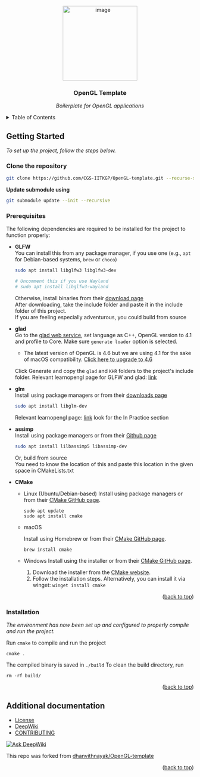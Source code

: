 <div id="top"></div>

<br />
<div align="center">
  <img width="200" alt="image" src="https://github.com/user-attachments/assets/5911a8fb-1232-4c44-8778-a57ea34f7162">
  <h3 align="center">OpenGL Template</h3>

  <p align="center">
    <i>Boilerplate for OpenGL applications</i>
    <br />
  </p>
</div>

<details>
<summary>Table of Contents</summary>

- [Getting Started](#getting-started)
  - [Prerequisites](#prerequisites)
  - [Installation](#installation)
- [Additional documentation](#additional-documentation)
</details>

## Getting Started

_To set up the project, follow the steps below._

### Clone the repository
```sh
git clone https://github.com/CGS-IITKGP/OpenGL-template.git --recurse-submodules
```
**Update submodule using**
```sh
git submodule update --init --recursive
```

### Prerequisites
The following dependencies are required to be installed for the project to function properly:
* **GLFW** <br />
  You can install this from any package manager, if you use one (e.g., `apt` for Debian-based systems, `brew` or `choco`)
  ```sh
  sudo apt install libglfw3 libglfw3-dev

  # Uncomment this if you use Wayland
  # sudo apt install libglfw3-wayland
  ```
  Otherwise, install binaries from their [download page](https://www.glfw.org/download.html) <br />
  After downloading, take the include folder and paste it in the include folder of this project. <br>
  If you are feeling especially adventurous, you could build from source <br />
* **glad** <br />
  Go to the [glad web service](http://glad.dav1d.de), set language as C++, OpenGL version to 4.1 and profile to Core. Make sure `generate loader` option is selected.
  - The latest version of OpenGL is 4.6 but we are using 4.1 for the sake of macOS compatibility. [Click here to upgrade to 4.6](./UPGRADE.md)

  Click Generate and copy the `glad` and `KHR` folders to the project's include folder.
  Relevant learnopengl page for GLFW and glad: [link](https://learnopengl.com/Getting-started/Creating-a-window)
* **glm** <br />
  Install using package managers or from their [downloads page](https://glm.g-truc.net/0.9.8/index.html)
  ```sh
  sudo apt install libglm-dev
  ```
  Relevant learnopengl page: [link](https://learnopengl.com/Getting-started/Transformations) look for the In Practice section
* **assimp** <br />
  Install using package managers or from their [Github page](https://github.com/assimp/assimp/blob/master/Build.md)
  ```sh
  sudo apt install lilbassimp5 libassimp-dev
  ```
  Or, build from source <br>
  You need to know the location of this and paste this location in the given space in CMakeLists.txt
* **CMake**
	- Linux (Ubuntu/Debian-based)
		Install using package managers or from their [CMake GitHub page](https://github.com/Kitware/CMake).

		```shell
		sudo apt update
		sudo apt install cmake
		```
	- macOS

		Install using Homebrew or from their [CMake GitHub page](https://github.com/Kitware/CMake).
		
		```shell
		brew install cmake
		```
	- Windows
		Install using the installer or from their [CMake GitHub page](https://github.com/Kitware/CMake).
		1. Download the installer from the [CMake website](https://cmake.org/download/).
    	2. Follow the installation steps.
    	Alternatively, you can install it via winget:
		`winget install cmake`
<p align="right">(<a href="#top">back to top</a>)</p>

### Installation
_The environment has now been set up and configured to properly compile and run the project._

Run `cmake` to compile and run the project

```shell
cmake .
```

The compiled binary is saved in `./build`
To clean the build directory, run

```shell
rm -rf build/
```

<p align="right">(<a href="#top">back to top</a>)</p>

## Additional documentation

  - [License](/LICENSE)
  - [DeepWiki](https://deepwiki.com/CGS-IITKGP/OpenGL-template/)
  - [CONTRIBUTING](./.github/CONTRIBUTING.md)

[![Ask DeepWiki](https://deepwiki.com/badge.svg)](https://deepwiki.com/CGS-IITKGP/OpenGL-template)

This repo was forked from [dhanvithnayak/OpenGL-template](https://github.com/dhanvithnayak/OpenGL-template)
<p align="right">(<a href="#top">back to top</a>)</p>
